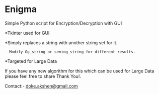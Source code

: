 # Enigma
Simple Python script for Encryption/Decryption with GUI

*Tkinter used for GUI


*Simply replaces a string with another string set for it.

	- Modify Og_string or semiog_string for different results.



*Targeted for Large Data 




If you have any new algorithm for this which can be used for Large Data please feel free to share Thank You!.

Contact:- doke.akshen@gmail.com
